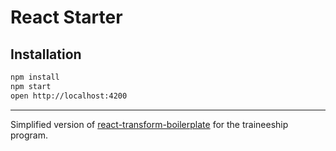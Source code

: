 # React Starter

## Installation

```bash
npm install
npm start
open http://localhost:4200
```


------------------

Simplified version of [react-transform-boilerplate](https://github.com/gaearon/react-transform-boilerplate) for the
traineeship program.

